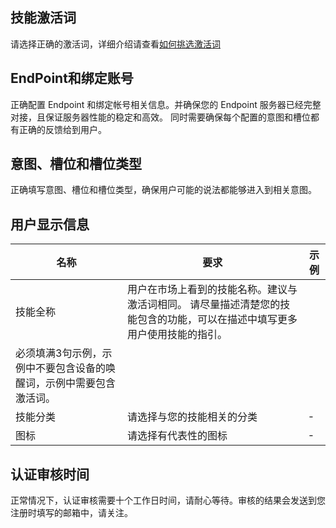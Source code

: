 ## 技能激活词 
请选择正确的激活词，详细介绍请查看[如何挑选激活词]()

## EndPoint和绑定账号
正确配置 Endpoint 和绑定帐号相关信息。并确保您的 Endpoint 服务器已经完整对接，且保证服务器性能的稳定和高效。 同时需要确保每个配置的意图和槽位都有正确的反馈给到用户。

## 意图、槽位和槽位类型
正确填写意图、槽位和槽位类型，确保用户可能的说法都能够进入到相关意图。

## 用户显示信息
|名称   |要求    |示例    |
| ----- | ----- | -------|
|技能全称|用户在市场上看到的技能名称。建议与激活词相同。 请尽量描述清楚您的技能包含的功能，可以在描述中填写更多用户使用技能的指引。 |
 必须填满3句示例，示例中不要包含设备的唤醒词，示例中需要包含激活词。|
|技能分类|请选择与您的技能相关的分类|-|
|图标|请选择有代表性的图标|-|

## 认证审核时间
正常情况下，认证审核需要十个工作日时间，请耐心等待。审核的结果会发送到您注册时填写的邮箱中，请关注。